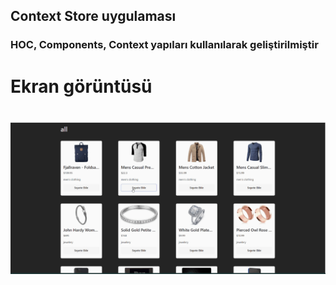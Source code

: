 ## Context Store uygulaması

### HOC, Components, Context yapıları kullanılarak geliştirilmiştir

# Ekran görüntüsü

# ![](basit.gif)
